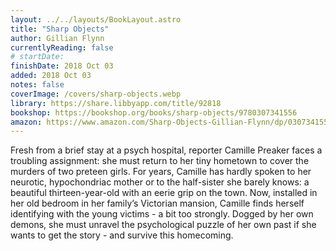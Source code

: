 ```yaml
---
layout: ../../layouts/BookLayout.astro
title: "Sharp Objects"
author: Gillian Flynn
currentlyReading: false
# startDate:
finishDate: 2018 Oct 03
added: 2018 Oct 03
notes: false
coverImage: /covers/sharp-objects.webp
library: https://share.libbyapp.com/title/92818
bookshop: https://bookshop.org/books/sharp-objects/9780307341556
amazon: https://www.amazon.com/Sharp-Objects-Gillian-Flynn/dp/0307341550
---
```


Fresh from a brief stay at a psych hospital, reporter Camille Preaker faces a troubling assignment: she must return to her tiny hometown to cover the murders of two preteen girls. For years, Camille has hardly spoken to her neurotic, hypochondriac mother or to the half-sister she barely knows: a beautiful thirteen-year-old with an eerie grip on the town. Now, installed in her old bedroom in her family’s Victorian mansion, Camille finds herself identifying with the young victims - a bit too strongly. Dogged by her own demons, she must unravel the psychological puzzle of her own past if she wants to get the story - and survive this homecoming.

<!-- ### Notes & Highlights -->
